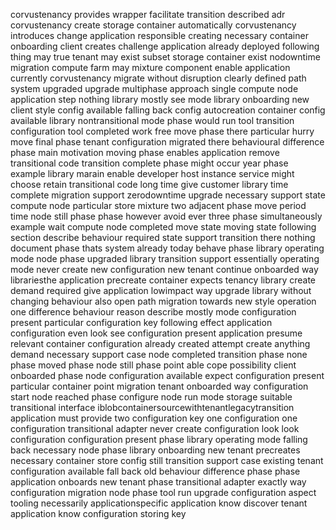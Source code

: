 corvustenancy provides wrapper facilitate transition described adr corvustenancy create storage container automatically corvustenancy introduces change application responsible creating necessary container onboarding client creates challenge application already deployed following thing may true tenant may exist subset storage container exist nodowntime migration compute farm may mixture component enable application currently corvustenancy migrate without disruption clearly defined path system upgraded upgrade multiphase approach single compute node application step nothing library mostly see mode library onboarding new client style config available falling back config autocreation container config available library nontransitional mode phase would run tool transition configuration tool completed work free move phase there particular hurry move final phase tenant configuration migrated there behavioural difference phase main motivation moving phase enables application remove transitional code transition complete phase might occur year phase example library marain enable developer host instance service might choose retain transitional code long time give customer library time complete migration support zerodowntime upgrade necessary support state compute node particular store mixture two adjacent phase move period time node still phase phase however avoid ever three phase simultaneously example wait compute node completed move state moving state following section describe behaviour required state support transition there nothing document phase thats system already today behave phase library operating mode node phase upgraded library transition support essentially operating mode never create new configuration new tenant continue onboarded way librariesthe application precreate container expects tenancy library create demand required give application lowimpact way upgrade library without changing behaviour also open path migration towards new style operation one difference behaviour reason describe mostly mode configuration present particular configuration key following effect application configuration even look see configuration present application presume relevant container configuration already created attempt create anything demand necessary support case node completed transition phase none phase moved phase node still phase point able cope possibility client onboarded phase node configuration available expect configuration present particular container point migration tenant onboarded way configuration start node reached phase configure node run mode storage suitable transitional interface iblobcontainersourcewithtenantlegacytransition application must provide two configuration key one configuration one configuration transitional adapter never create configuration look look configuration configuration present phase library operating mode falling back necessary node phase library onboarding new tenant precreates necessary container store config still transition support case existing tenant configuration available fall back old behaviour difference phase phase application onboards new tenant phase transitional adapter exactly way configuration migration node phase tool run upgrade configuration aspect tooling necessarily applicationspecific application know discover tenant application know configuration storing key